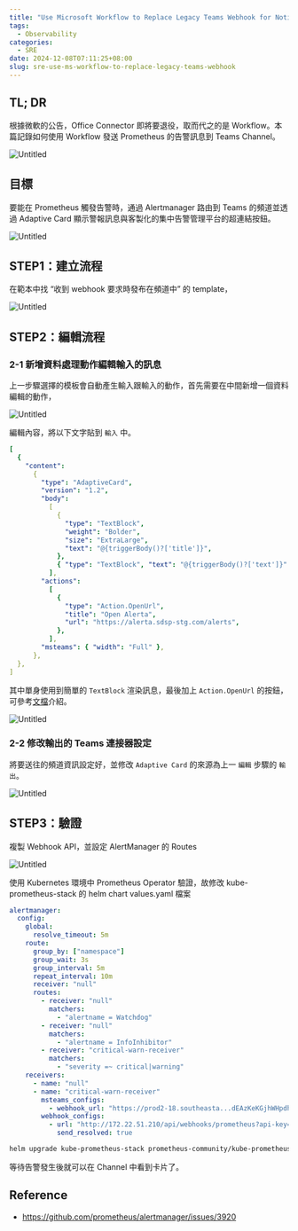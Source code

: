 ```yaml
---
title: "Use Microsoft Workflow to Replace Legacy Teams Webhook for Notification"
tags:
  - Observability
categories:
  - SRE
date: 2024-12-08T07:11:25+08:00
slug: sre-use-ms-workflow-to-replace-legacy-teams-webhook
---
```


## TL; DR

根據微軟的公告，Office Connector 即將要退役，取而代之的是 Workflow。本篇記錄如何使用 Workflow 發送 Prometheus 的告警訊息到 Teams Channel。

![Untitled](https://prod-files-secure.s3.us-west-2.amazonaws.com/15e0c092-20e6-4ea1-9a12-0f094ed99cef/5d999e12-b952-4855-a6f2-530b3451f4a2/Untitled.png)

## 目標

要能在 Prometheus 觸發告警時，通過 Alertmanager 路由到 Teams 的頻道並透過 Adaptive Card 顯示警報訊息與客製化的集中告警管理平台的超連結按鈕。

![Untitled](https://prod-files-secure.s3.us-west-2.amazonaws.com/15e0c092-20e6-4ea1-9a12-0f094ed99cef/96c7f1dc-a460-4039-919a-d6796afa111d/Untitled.png)

## STEP1：建立流程

在範本中找 “收到 webhook 要求時發布在頻道中” 的 template，

![Untitled](https://prod-files-secure.s3.us-west-2.amazonaws.com/15e0c092-20e6-4ea1-9a12-0f094ed99cef/2c837359-654d-4611-9a43-631c534e543d/Untitled.png)

## STEP2：編輯流程

### 2-1 新增資料處理動作編輯輸入的訊息

上一步驟選擇的模板會自動產生輸入跟輸入的動作，首先需要在中間新增一個資料編輯的動作，

![Untitled](https://prod-files-secure.s3.us-west-2.amazonaws.com/15e0c092-20e6-4ea1-9a12-0f094ed99cef/81416fc1-eeac-443c-b180-b93b3a2fa0cd/Untitled.png)

編輯內容，將以下文字貼到 `輸入` 中。

```yaml
[
  {
    "content":
      {
        "type": "AdaptiveCard",
        "version": "1.2",
        "body":
          [
            {
              "type": "TextBlock",
              "weight": "Bolder",
              "size": "ExtraLarge",
              "text": "@{triggerBody()?['title']}",
            },
            { "type": "TextBlock", "text": "@{triggerBody()?['text']}" },
          ],
        "actions":
          [
            {
              "type": "Action.OpenUrl",
              "title": "Open Alerta",
              "url": "https://alerta.sdsp-stg.com/alerts",
            },
          ],
        "msteams": { "width": "Full" },
      },
  },
]
```

其中單身使用到簡單的 `TextBlock` 渲染訊息，最後加上 `Action.OpenUrl` 的按鈕，可參考[文檔](https://adaptivecards.io/explorer/AdaptiveCard.html)介紹。

![Untitled](https://prod-files-secure.s3.us-west-2.amazonaws.com/15e0c092-20e6-4ea1-9a12-0f094ed99cef/d6ae6095-890f-4240-8da6-5a7e233b2b21/Untitled.png)

### 2-2 修改輸出的 Teams 連接器設定

將要送往的頻道資訊設定好，並修改 `Adaptive Card` 的來源為上一 `編輯` 步驟的 `輸出`。

![Untitled](https://prod-files-secure.s3.us-west-2.amazonaws.com/15e0c092-20e6-4ea1-9a12-0f094ed99cef/e9f586bc-98f2-447c-9548-6f3d9988b347/Untitled.png)

## STEP3：驗證

複製 Webhook API，並設定 AlertManager 的 Routes

![Untitled](https://prod-files-secure.s3.us-west-2.amazonaws.com/15e0c092-20e6-4ea1-9a12-0f094ed99cef/aac59cc8-31ed-4fd4-b1df-b8854d9b5116/Untitled.png)

使用 Kubernetes 環境中 Prometheus Operator 驗證，故修改 kube-prometheus-stack 的 helm chart values.yaml 檔案

```yaml
alertmanager:
  config:
    global:
      resolve_timeout: 5m
    route:
      group_by: ["namespace"]
      group_wait: 3s
      group_interval: 5m
      repeat_interval: 10m
      receiver: "null"
      routes:
        - receiver: "null"
          matchers:
            - "alertname = Watchdog"
        - receiver: "null"
          matchers:
            - "alertname = InfoInhibitor"
        - receiver: "critical-warn-receiver"
          matchers:
            - "severity =~ critical|warning"
    receivers:
      - name: "null"
      - name: "critical-warn-receiver"
        msteams_configs:
          - webhook_url: "https://prod2-18.southeasta...dEAzKeKGjhWHpdhs6jDZnuZvoLW-DEk"
        webhook_configs:
          - url: "http://172.22.51.210/api/webhooks/prometheus?api-key=O..ee"
            send_resolved: true
```

```bash
helm upgrade kube-prometheus-stack prometheus-community/kube-prometheus-stack --namespace monitoring --version 60.5.0 --values ./values.yaml
```

等待告警發生後就可以在 Channel 中看到卡片了。

## Reference

- https://github.com/prometheus/alertmanager/issues/3920
